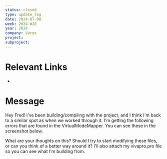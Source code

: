 ```yaml
---
status: closed
type: update_log
date: 2024-07-08
week: 2024-W28
year: 2024
company: Varex
project: 
subproject:
---
```


# Relevant Links
- 
# Message
Hey Fred! I've been building/compiling with the project, and I think I'm back to a similar spot as when we worked through it. I'm getting the following errors that are found in the VirtualModeMapper. You can see these in the screenshot below. 

What are your thoughts on this? Should I try to start modifying these files, or can you think of a better way around it? I'll also attach my vivapro.pro file so you can see what I'm building from. 